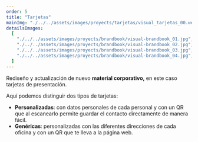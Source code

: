 ```yaml
---
order: 5
title: "Tarjetas"
mainImg: "./../../assets/images/proyects/tarjetas/visual_tarjetas_00.webp"
detailsImages:
  [
    "./../../assets/images/proyects/brandbook/visual-brandbook_01.jpg",
    "./../../assets/images/proyects/brandbook/visual-brandbook_02.jpg",
    "./../../assets/images/proyects/brandbook/visual-brandbook_03.jpg",
    "./../../assets/images/proyects/brandbook/visual-brandbook_04.jpg",
  ]
---
```


Rediseño y actualización de nuevo **material corporativo,** en este caso tarjetas de presentación.

Aquí podemos distinguir dos tipos de tarjetas:

- **Personalizadas**: con datos personales de cada personal y con un QR que al escanearlo permite guardar el contacto directamente de manera fácil.
- **Genéricas**: personalizadas con las diferentes direcciones de cada oficina y con un QR que te lleva a la página web.
